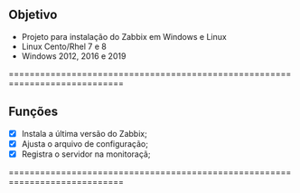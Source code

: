 **Objetivo**
-------------

- Projeto para instalação do Zabbix em Windows e Linux 
- Linux Cento/Rhel 7 e 8
- Windows 2012, 2016 e 2019

============================================================================

**Funções**
-------------

- [X] Instala a última versão do Zabbix;
- [x] Ajusta o arquivo de configuração;
- [X] Registra o servidor na monitoraçã;

============================================================================
